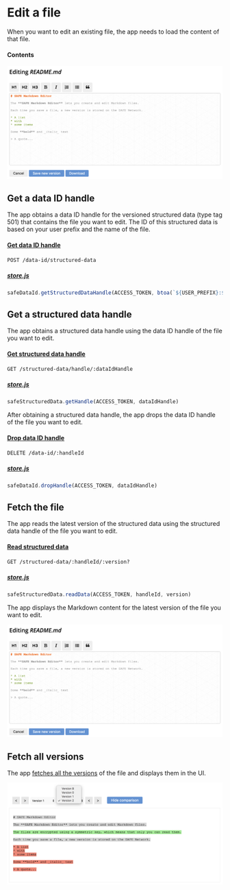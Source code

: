 # Edit a file

When you want to edit an existing file, the app needs to load the content of that file.

#### Contents

<!-- toc -->

![Edit a file](img/edit-a-file.png)

## Get a data ID handle

The app obtains a data ID handle for the versioned structured data (type tag 501) that contains the file you want to edit. The ID of this structured data is based on your user prefix and the name of the file.

#### [Get data ID handle](https://api.safedev.org/low-level-api/data-id/get-data-id-handle.html#for-structured-data)

```
POST /data-id/structured-data
```

##### [store.js](https://github.com/maidsafe/safe_examples/blob/6f740f79ce30349c2b94252d6856927375bf3dbe/markdown_editor/src/store.js#L55)

```js
safeDataId.getStructuredDataHandle(ACCESS_TOKEN, btoa(`${USER_PREFIX}:${filename}`), 501)
```

## Get a structured data handle

The app obtains a structured data handle using the data ID handle of the file you want to edit.

#### [Get structured data handle](https://api.safedev.org/low-level-api/structured-data/get-structured-data-handle.html)

```
GET /structured-data/handle/:dataIdHandle
```

##### [store.js](https://github.com/maidsafe/safe_examples/blob/6f740f79ce30349c2b94252d6856927375bf3dbe/markdown_editor/src/store.js#L58)

```js
safeStructuredData.getHandle(ACCESS_TOKEN, dataIdHandle)
```

After obtaining a structured data handle, the app drops the data ID handle of the file you want to edit.

#### [Drop data ID handle](https://api.safedev.org/low-level-api/data-id/drop-data-id-handle.html)

```
DELETE /data-id/:handleId
```

##### [store.js](https://github.com/maidsafe/safe_examples/blob/6f740f79ce30349c2b94252d6856927375bf3dbe/markdown_editor/src/store.js#L61)

```js
safeDataId.dropHandle(ACCESS_TOKEN, dataIdHandle)
```

## Fetch the file

The app reads the latest version of the structured data using the structured data handle of the file you want to edit.

#### [Read structured data](https://api.safedev.org/low-level-api/structured-data/read-structured-data.html)

```
GET /structured-data/:handleId/:version?
```

##### [store.js](https://github.com/maidsafe/safe_examples/blob/6f740f79ce30349c2b94252d6856927375bf3dbe/markdown_editor/src/store.js#L183)

```js
safeStructuredData.readData(ACCESS_TOKEN, handleId, version)
```

The app displays the Markdown content for the latest version of the file you want to edit.

![Edit a file](img/edit-a-file.png)

## Fetch all versions

The app [fetches all the versions](fetch-all-version.dm) of the file and displays them in the UI.

![Fetch all versions](img/fetch-all-versions.png)
